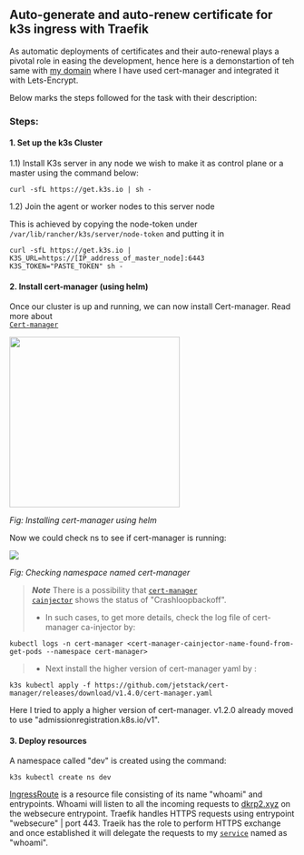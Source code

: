## Auto-generate and auto-renew certificate for k3s ingress with Traefik


As automatic deployments of certificates and their auto-renewal plays a pivotal role in easing the development, hence here is a demonstartion of teh same with <a href="https://dkrp2.xyz/">my domain</a> where I have used cert-manager and integrated it with Lets-Encrypt.

Below marks the steps followed for the task with their description:

### Steps:


#### 1. Set up the k3s Cluster

1.1) Install K3s server in any node we wish to make it as control plane or a master using the command below:

```
curl -sfL https://get.k3s.io | sh -
```

1.2) Join the agent or worker nodes to this server node

This is achieved by copying the node-token under <code>/var/lib/rancher/k3s/server/node-token</code> and putting it in 

```
curl -sfL https://get.k3s.io | K3S_URL=https://[IP_address_of_master_node]:6443 K3S_TOKEN="PASTE_TOKEN" sh -
```

#### 2. Install cert-manager (using helm)

Once our cluster is up and running, we can now install Cert-manager. Read more about <code> <a href="https://github.com/dikshita-git/Research-Project/wiki/Project-Wiki#22-tls-and-its-working-principle">Cert-manager</a></code>

<img src="https://github.com/dikshita-git/Research-Project/blob/main/Wiki-page-images/manual_cert/Certificate_with_k3s%2Btraefik/helm_install.PNG" height="300">
<p><i>Fig: Installing cert-manager using helm</i></p>


Now we could check ns to see if cert-manager is running:

<img src="https://github.com/dikshita-git/Research-Project/blob/main/Wiki-page-images/manual_cert/Certificate_with_k3s%2Btraefik/cert-man_ns.PNG">
<p><i>Fig: Checking namespace named cert-manager</i></p>


>***Note***
>There is a possibility that <code><a href="https://github.com/dikshita-git/RP_Ingress_security-IPv4_and_IPv6/wiki/TLS-in-Kubernetes#cainjector-in-cert-manager">cert-manager cainjector</code></a> shows the status of "Crashloopbackoff".
>  - In such cases, to get more details, check the log file of cert-manager ca-injector by:

```
kubectl logs -n cert-manager <cert-manager-cainjector-name-found-from-get-pods --namespace cert-manager>
```
>   - Next install the higher version of cert-manager yaml by :
     
```
k3s kubectl apply -f https://github.com/jetstack/cert-manager/releases/download/v1.4.0/cert-manager.yaml
```      

Here I tried to apply a higher version of cert-manager. v1.2.0 already moved to use "admissionregistration.k8s.io/v1".


#### 3. Deploy resources

A namespace called "dev" is created using the command:

```
k3s kubectl create ns dev
```  

<a href="https://github.com/dikshita-git/Research-Project/blob/main/Demo/automatic_cert/ingressroute.yaml">IngressRoute</a> is a resource file consisting of its name "whoami" and entrypoints. Whoami will listen to all the incoming requests to <a href="https://dkrp2.xyz/">dkrp2.xyz</a> on the websecure entrypoint. Traefik handles HTTPS requests using entrypoint "websecure" | port 443. Traeik has the role to perform HTTPS exchange and once established it will delegate the requests to my <code><a href="https://github.com/dikshita-git/Research-Project/blob/main/Demo/automatic_cert/service.yaml">service</a></code> named as "whoami".


